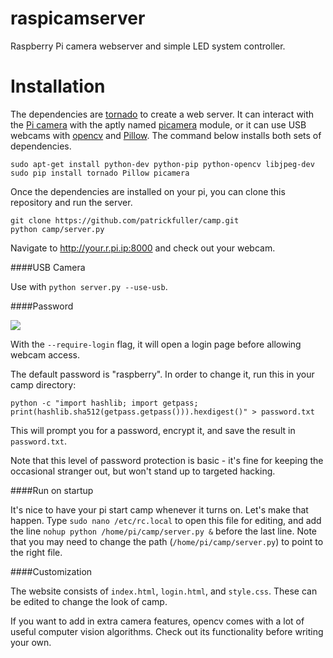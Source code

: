 raspicamserver
====

Raspberry Pi camera webserver and simple LED system controller.

Installation
============

The dependencies are [tornado](http://www.tornadoweb.org/en/stable/) to create a
web server. It can interact with the [Pi camera](http://www.adafruit.com/products/1367)
with the aptly named [picamera](http://picamera.readthedocs.org/en/release-1.7/)
module, or it can use USB webcams with [opencv](http://opencv.org/)
and [Pillow](http://pillow.readthedocs.org/en/latest/installation.html). The
command below installs both sets of dependencies.

```
sudo apt-get install python-dev python-pip python-opencv libjpeg-dev
sudo pip install tornado Pillow picamera
```

Once the dependencies are installed on your pi, you can clone this repository and
run the server.

```
git clone https://github.com/patrickfuller/camp.git
python camp/server.py
```

Navigate to http://your.r.pi.ip:8000 and check out your webcam.

####USB Camera

Use with `python server.py --use-usb`.

####Password

![](img/login.png)

With the `--require-login` flag, it will open a login page before allowing
webcam access.

The default password is "raspberry". In order to change it, run this in your
camp directory:

```
python -c "import hashlib; import getpass; print(hashlib.sha512(getpass.getpass())).hexdigest()" > password.txt
```

This will prompt you for a password, encrypt it, and save the result in
`password.txt`.

Note that this level of password protection is basic - it's fine for keeping the
occasional stranger out, but won't stand up to targeted hacking.

####Run on startup

It's nice to have your pi start camp whenever it turns on. Let's make that
happen. Type `sudo nano /etc/rc.local` to open this file for editing, and add
the line `nohup python /home/pi/camp/server.py &` before the last line. Note
that you may need to change the path (`/home/pi/camp/server.py`) to point to
the right file.

####Customization

The website consists of `index.html`, `login.html`, and `style.css`. These can be
edited to change the look of camp.

If you want to add in extra camera features, opencv comes with a lot of useful
computer vision algorithms. Check out its functionality before writing your
own.

